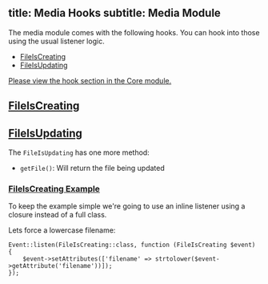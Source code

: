 title: Media Hooks
subtitle: Media Module
-------

The media module comes with the following hooks. You can hook into those using the usual listener logic.

- [FileIsCreating](#file-is-creating)
- [FileIsUpdating](#file-is-updating)

[Please view the hook section in the Core module.](/docs/v2/core-module/hooks)


## <a class="anchor" name="file-is-creating" href="#file-is-creating">FileIsCreating</a>


## <a class="anchor" name="file-is-updating" href="#file-is-updating">FileIsUpdating</a>

The `FileIsUpdating` has one more method:

- `getFile()`: Will return the file being updated


### <a class="anchor" name="file-is-creating-example" href="#file-is-creating-example">FileIsCreating Example</a>

To keep the example simple we're going to use an inline listener using a closure instead of a full class.

Lets force a lowercase filename:

```.language-php
Event::listen(FileIsCreating::class, function (FileIsCreating $event) {
    $event->setAttributes(['filename' => strtolower($event->getAttribute('filename'))]);
});
```
